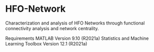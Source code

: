 # HFO-Network
Characterization and analysis of HFO Networks through functional connectivity analysis and network centrality.

Requirements
MATLAB                                                Version 9.10        (R2021a)
Statistics and Machine Learning Toolbox               Version 12.1        (R2021a)
